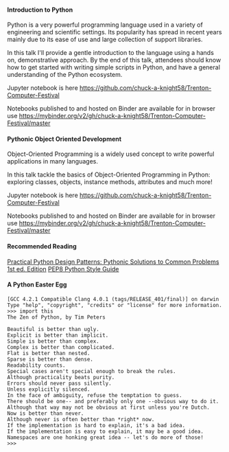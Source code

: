 #### Introduction to Python

Python is a very powerful programming language used in a variety of engineering and scientific settings.
Its popularity has spread in recent years mainly due to its ease of use and large collection of support libraries.

In this talk I'll provide a gentle introduction to the language using a hands on, demonstrative approach.
By the end of this talk, attendees should know how to get started with writing simple scripts in Python, and
have a general understanding of the Python ecosystem.

Jupyter notebook is here 
https://github.com/chuck-a-knight58/Trenton-Computer-Festival 

Notebooks published to and hosted on Binder are available for in browser use 
https://mybinder.org/v2/gh/chuck-a-knight58/Trenton-Computer-Festival/master



#### Pythonic Object Oriented Development

Object-Oriented Programming is a widely used concept to write powerful applications in many languages.

In this talk tackle the basics of Object-Oriented Programming in Python: exploring classes, objects, instance 
methods, attributes and much more!

Jupyter notebook is here 
https://github.com/chuck-a-knight58/Trenton-Computer-Festival 

Notebooks published to and hosted on Binder are available for in browser use 
https://mybinder.org/v2/gh/chuck-a-knight58/Trenton-Computer-Festival/master


#### Recommended Reading

[Practical Python Design Patterns: Pythonic Solutions to Common Problems 1st ed. Edition](https://www.amazon.com/Practical-Python-Design-Patterns-Solutions/dp/1484226798)
[PEP8 Python Style Guide](https://www.python.org/dev/peps/pep-0008/)


#### A Python Easter Egg

```
[GCC 4.2.1 Compatible Clang 4.0.1 (tags/RELEASE_401/final)] on darwin
Type "help", "copyright", "credits" or "license" for more information.
>>> import this
The Zen of Python, by Tim Peters

Beautiful is better than ugly.
Explicit is better than implicit.
Simple is better than complex.
Complex is better than complicated.
Flat is better than nested.
Sparse is better than dense.
Readability counts.
Special cases aren't special enough to break the rules.
Although practicality beats purity.
Errors should never pass silently.
Unless explicitly silenced.
In the face of ambiguity, refuse the temptation to guess.
There should be one-- and preferably only one --obvious way to do it.
Although that way may not be obvious at first unless you're Dutch.
Now is better than never.
Although never is often better than *right* now.
If the implementation is hard to explain, it's a bad idea.
If the implementation is easy to explain, it may be a good idea.
Namespaces are one honking great idea -- let's do more of those!
>>>
```
